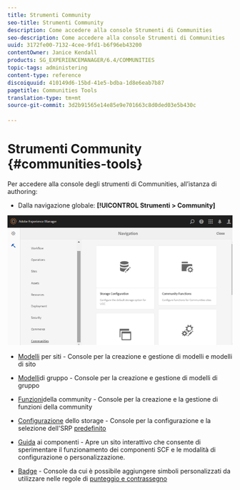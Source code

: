 ```yaml
---
title: Strumenti Community
seo-title: Strumenti Community
description: Come accedere alla console Strumenti di Communities
seo-description: Come accedere alla console Strumenti di Communities
uuid: 3172fe00-7132-4cee-9fd1-b6f96eb43200
contentOwner: Janice Kendall
products: SG_EXPERIENCEMANAGER/6.4/COMMUNITIES
topic-tags: administering
content-type: reference
discoiquuid: 410149d6-15bd-41e5-bdba-1d8e6eab7b87
pagetitle: Communities Tools
translation-type: tm+mt
source-git-commit: 3d2b91565e14e85e9e701663c8d0ded03e5b430c

---
```



# Strumenti Community {#communities-tools}

Per accedere alla console degli strumenti di Communities, all’istanza di authoring:

* Dalla navigazione globale: **[!UICONTROL Strumenti > Community]**

![chlimage_1-129](assets/chlimage_1-129.png)

* [Modelli](sites.md) per siti - Console per la creazione e gestione di modelli e modelli di sito
* [Modelli](tools-groups.md)di gruppo - Console per la creazione e gestione di modelli di gruppo
* [Funzioni](functions.md)della community - Console per la creazione e la gestione di funzioni della community
* [Configurazione](srp-config.md) dello storage - Console per la configurazione e la selezione dell&#39;SRP [predefinito](working-with-srp.md)

* [Guida](components-guide.md) ai componenti - Apre un sito interattivo che consente di sperimentare il funzionamento dei componenti SCF e le modalità di configurazione o personalizzazione.
* [Badge](badges.md) - Console da cui è possibile aggiungere simboli personalizzati da utilizzare nelle regole di [punteggio e contrassegno](implementing-scoring.md)


